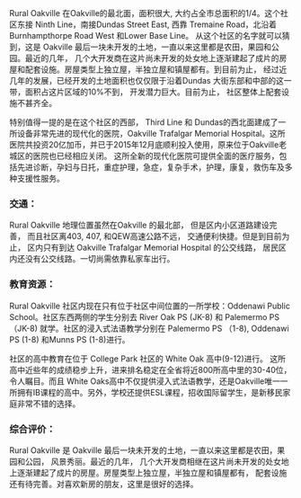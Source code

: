 Rural Oakville 在Oakville的最北面，面积很大, 大约占全市总面积的1/4。这个社区东接 Ninth Line，南接Dundas Street East, 西靠 Tremaine Road，北沿着 Burnhampthorpe Road West 和Lower Base Line。 从这个社区的名字就可以猜到，这是 Oakville 最后一块未开发的土地，一直以来这里都是农田，果园和公园。最近的几年， 几个大开发商在这片尚未开发的处女地上逐渐建起了成片的房屋和配套设施。房屋类型上独立屋，半独立屋和镇屋都有。到目前为止， 经过近几年的发展，已经开发的土地面积也仅仅限于沿着Dundas 大街东部和中部的这一带，面积占这片区域的10%不到， 开发潜力巨大。目前为止， 社区整体上配套设施不甚齐全。

特别值得一提的是在这个社区的西部， Third Line 和 Dundas的西北面建成了一所设备非常先进的现代化的医院，Oakville Trafalgar Memorial Hospital。这所医院共投资20亿加币，并已于2015年12月底顺利投入使用，原来位于Oakville老城区的医院也已经相应关闭。 这所全新的现代化医院可提供全面的医疗服务，包括先进诊断，孕妇与日托，重症护理，急症，复杂手术，护理，康复，救伤车及多种支援性服务。

### 交通：
 Rural Oakville 地理位置虽然在Oakville 的最北部， 但是区内小区道路建设完善， 而且社区离403, 407, 和QEW高速公路不远， 交通便利快捷。但是到目前为止， 区内只有到达 Oakville Trafalgar Memorial Hospital 的公交线路， 居民区内还没有公交线路。一切尚需依靠私家车出行。

### 教育资源：
Rural Oakville 社区内现在只有位于社区中间位置的一所学校：Oddenawi Public School。社区东西两侧的学生分别去 River Oak PS (JK-8) 和 Palemermo PS （JK-8) 就学。社区的浸入式法语教学分别在 Palemermo PS （1-8), Oddenawi PS (1-8) 和Munns PS (1-8)进行。

社区的高中教育在位于 College Park 社区的 White Oak 高中(9-12)进行。 这所高中近些年的成绩稳步上升，进来排名稳定在全省将近800所高中里的30-40位，令人瞩目。而且 White Oaks高中不仅提供浸入式法语教学，还是Oakville唯一一所拥有IB课程的高中。另外，学校还提供ESL课程，招收国际留学生，是新移民家庭非常不错的选择。

### 综合评价：
Rural Oakville  是 Oakville 最后一块未开发的土地，一直以来这里都是农田，果园和公园， 风景秀丽。最近的几年， 几个大开发商相继在这片尚未开发的处女地上逐渐建起了成片的房屋。房屋类型上独立屋，半独立屋和镇屋都有， 配套设施还有待完善。对喜欢新房的朋友，这里是很好的选择。